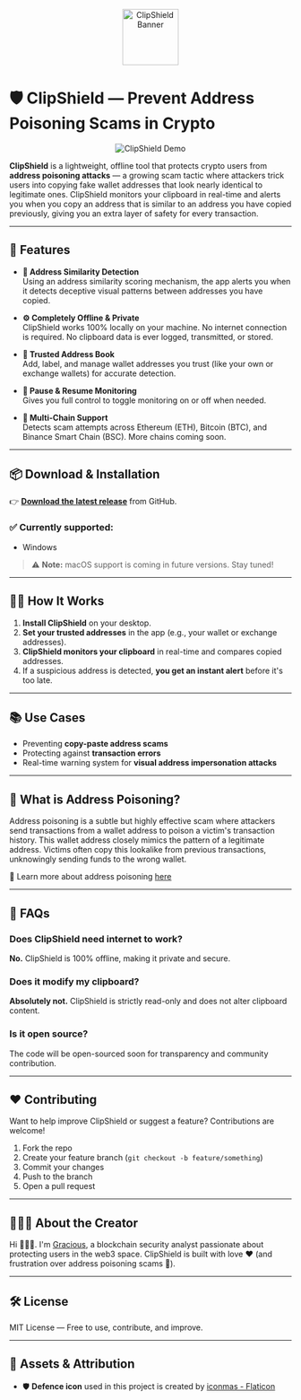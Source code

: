 <p align="center">
  <img src="https://github.com/user-attachments/assets/76f26cdc-b9b3-481c-b39d-8e03bfd1ba95" alt="ClipShield Banner" width="100"/>
</p>

# 🛡️ ClipShield — Prevent Address Poisoning Scams in Crypto

<p align="center">
  <img src="https://github.com/user-attachments/assets/414357bb-eb83-4fbb-8b33-e66539d5f4ac" alt="ClipShield Demo" />
</p>

**ClipShield** is a lightweight, offline tool that protects crypto users from **address poisoning attacks** — a growing scam tactic where attackers trick users into copying fake wallet addresses that look nearly identical to legitimate ones. ClipShield monitors your clipboard in real-time and alerts you when you copy an address that is similar to an address you have copied previously, giving you an extra layer of safety for every transaction.

---

## 🚀 Features

- **🧠 Address Similarity Detection**  
  Using an address similarity scoring mechanism, the app alerts you when it detects deceptive visual patterns between addresses you have copied.

- **⚙️ Completely Offline & Private**  
  ClipShield works 100% locally on your machine. No internet connection is required. No clipboard data is ever logged, transmitted, or stored.

- **🧾 Trusted Address Book**  
  Add, label, and manage wallet addresses you trust (like your own or exchange wallets) for accurate detection.

- **🔁 Pause & Resume Monitoring**  
  Gives you full control to toggle monitoring on or off when needed.

- **🔗 Multi-Chain Support**  
  Detects scam attempts across Ethereum (ETH), Bitcoin (BTC), and Binance Smart Chain (BSC). More chains coming soon.

---

## 📦 Download & Installation

👉 **[Download the latest release](https://github.com/Greyshaws/ClipShield/releases/latest)** from GitHub.

### ✅ Currently supported:
- Windows

> ⚠️ **Note:** macOS support is coming in future versions. Stay tuned!

---

## 🧑‍💻 How It Works

1. **Install ClipShield** on your desktop.
2. **Set your trusted addresses** in the app (e.g., your wallet or exchange addresses).
3. **ClipShield monitors your clipboard** in real-time and compares copied addresses.
4. If a suspicious address is detected, **you get an instant alert** before it's too late.

---

## 📚 Use Cases

- Preventing **copy-paste address scams**
- Protecting against **transaction errors**
- Real-time warning system for **visual address impersonation attacks**

---

## 🧠 What is Address Poisoning?

Address poisoning is a subtle but highly effective scam where attackers send transactions from a wallet address to poison a victim's transaction history. This wallet address closely mimics the pattern of a legitimate address. Victims often copy this lookalike from previous transactions, unknowingly sending funds to the wrong wallet.

🔗 Learn more about address poisoning [here](https://medium.com/@gracious09/address-poisoning-in-defi-a-case-study-of-the-florence-finance-exploit-87c7047a8806)

---

## 🙋 FAQs

### Does ClipShield need internet to work?
**No.** ClipShield is 100% offline, making it private and secure.

### Does it modify my clipboard?
**Absolutely not.** ClipShield is strictly read-only and does not alter clipboard content.

### Is it open source?
The code will be open-sourced soon for transparency and community contribution.

---

## ❤️ Contributing

Want to help improve ClipShield or suggest a feature? Contributions are welcome!

1. Fork the repo
2. Create your feature branch (`git checkout -b feature/something`)
3. Commit your changes
4. Push to the branch
5. Open a pull request

---

## 👩🏽‍💻 About the Creator

Hi 🙋🏽‍♀️. I'm [Gracious](https://www.linkedin.com/in/gracious-igwe-105a63b8/), a blockchain security analyst passionate about protecting users in the web3 space. ClipShield is built with love ❤️ (and frustration over address poisoning scams 😤).


---

## 🛠 License

MIT License — Free to use, contribute, and improve.

---

## 📎 Assets & Attribution

- 🛡️ **Defence icon** used in this project is created by [iconmas - Flaticon](https://www.flaticon.com/free-icons/defence)
